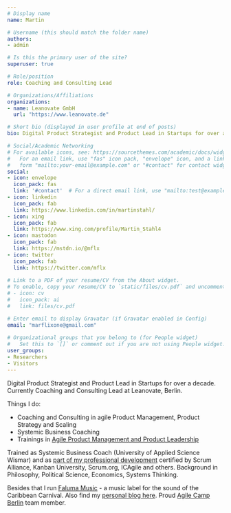 ```yaml
---
# Display name
name: Martin

# Username (this should match the folder name)
authors:
- admin

# Is this the primary user of the site?
superuser: true

# Role/position
role: Coaching and Consulting Lead

# Organizations/Affiliations
organizations:
- name: Leanovate GmbH
  url: "https://www.leanovate.de"

# Short bio (displayed in user profile at end of posts)
bio: Digital Product Strategist and Product Lead in Startups for over a decade. Now Coaching, Training and Consulting for Digital Product Management.

# Social/Academic Networking
# For available icons, see: https://sourcethemes.com/academic/docs/widgets/#icons
#   For an email link, use "fas" icon pack, "envelope" icon, and a link in the
#   form "mailto:your-email@example.com" or "#contact" for contact widget.
social:
- icon: envelope
  icon_pack: fas
  link: '#contact'  # For a direct email link, use "mailto:test@example.org".
- icon: linkedin
  icon_pack: fab
  link: https://www.linkedin.com/in/martinstahl/
- icon: xing
  icon_pack: fab
  link: https://www.xing.com/profile/Martin_Stahl4
- icon: mastodon
  icon_pack: fab
  link: https://mstdn.io/@mflx
- icon: twitter
  icon_pack: fab
  link: https://twitter.com/mflx
  
# Link to a PDF of your resume/CV from the About widget.
# To enable, copy your resume/CV to `static/files/cv.pdf` and uncomment the lines below.  
# - icon: cv
#   icon_pack: ai
#   link: files/cv.pdf

# Enter email to display Gravatar (if Gravatar enabled in Config)
email: "marflixone@gmail.com"
  
# Organizational groups that you belong to (for People widget)
#   Set this to `[]` or comment out if you are not using People widget.  
user_groups:
- Researchers
- Visitors
---
```


Digital Product Strategist and Product Lead in Startups for over a decade. Currently Coaching and Consulting Lead at Leanovate, Berlin.

Things I do:

* Coaching and Consulting in agile Product Management, Product Strategy and Scaling
* Systemic Business Coaching
* Trainings in [Agile Product Management and Product Leadership](https://www.leanovate.de/training/produkt/)


Trained as Systemic Business Coach (University of Applied Science Wismar) and as [part of my professional development](https://martinstahl.info/about/) certified by Scrum Alliance, Kanban University, Scrum.org, ICAgile and others. 
Background in Philosophy, Political Science, Economics, Systems Thinking.


Besides that I run [Faluma Music](https://www.faluma.com) - a music label for the sound of the Caribbean Carnival. Also find my [personal blog here](https://koffi.club). Proud [Agile Camp Berlin](https://agile-camp-berlin.com/) team member.
